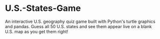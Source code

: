 # U.S.-States-Game
An interactive U.S. geography quiz game built with Python's turtle graphics and pandas. Guess all 50 U.S. states and see them appear live on a blank U.S. map as you get them right!
